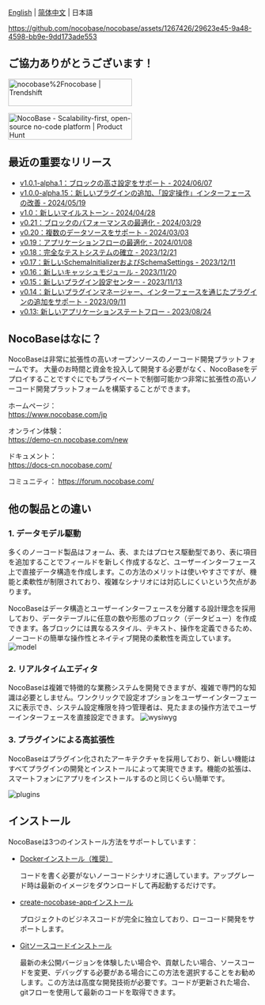 [English](./README.md) | [简体中文](./README.zh-CN.md) | 日本語
 
https://github.com/nocobase/nocobase/assets/1267426/29623e45-9a48-4598-bb9e-9dd173ade553

## ご協力ありがとうございます！
<a href="https://trendshift.io/repositories/4112" target="_blank"><img src="https://trendshift.io/api/badge/repositories/4112" alt="nocobase%2Fnocobase | Trendshift" style="width: 250px; height: 55px;" width="250" height="55"/></a>

<a href="https://www.producthunt.com/posts/nocobase?embed=true&utm_source=badge-top-post-topic-badge&utm_medium=badge&utm_souce=badge-nocobase" target="_blank"><img src="https://api.producthunt.com/widgets/embed-image/v1/top-post-topic-badge.svg?post_id=456520&theme=light&period=weekly&topic_id=267" alt="NocoBase - Scalability&#0045;first&#0044;&#0032;open&#0045;source&#0032;no&#0045;code&#0032;platform | Product Hunt" style="width: 250px; height: 54px;" width="250" height="54" /></a>

## 最近の重要なリリース
- [v1.0.1-alpha.1：ブロックの高さ設定をサポート - 2024/06/07](https://docs-cn.nocobase.com/welcome/changelog/20240607)
- [v1.0.0-alpha.15：新しいプラグインの追加、「設定操作」インターフェースの改善 - 2024/05/19](https://docs-cn.nocobase.com/welcome/changelog/20240519)
- [v1.0：新しいマイルストーン - 2024/04/28](https://docs-cn.nocobase.com/welcome/release/v1001-changelog)
- [v0.21：ブロックのパフォーマンスの最適化 - 2024/03/29](https://docs-cn.nocobase.com/welcome/release/v0210-changelog)
- [v0.20：複数のデータソースをサポート - 2024/03/03](https://docs-cn.nocobase.com/welcome/release/v0200-changelog)
- [v0.19：アプリケーションフローの最適化 - 2024/01/08](https://blog-cn.nocobase.com/posts/release-v019/)
- [v0.18：完全なテストシステムの確立 - 2023/12/21](https://blog-cn.nocobase.com/posts/release-v018/)
- [v0.17：新しいSchemaInitializerおよびSchemaSettings - 2023/12/11](https://blog-cn.nocobase.com/posts/release-v017/)
- [v0.16：新しいキャッシュモジュール - 2023/11/20](https://blog-cn.nocobase.com/posts/release-v016/)
- [v0.15：新しいプラグイン設定センター - 2023/11/13](https://blog-cn.nocobase.com/posts/release-v015/)
- [v0.14：新しいプラグインマネージャー、インターフェースを通じたプラグインの追加をサポート - 2023/09/11](https://blog-cn.nocobase.com/posts/release-v014/)
- [v0.13: 新しいアプリケーションステートフロー - 2023/08/24](https://blog-cn.nocobase.com/posts/release-v013/)

## NocoBaseはなに？

NocoBaseは非常に拡張性の高いオープンソースのノーコード開発プラットフォームです。
大量のお時間と資金を投入して開発する必要がなく、NocoBaseをデプロイすることですぐにでもプライベートで制御可能かつ非常に拡張性の高いノーコード開発プラットフォームを構築することができます。

ホームページ：  
https://www.nocobase.com/jp

オンライン体験：  
https://demo-cn.nocobase.com/new

ドキュメント：  
https://docs-cn.nocobase.com/

コミュニティ：
https://forum.nocobase.com/

## 他の製品との違い

### 1. データモデル駆動 

多くのノーコード製品はフォーム、表、またはプロセス駆動型であり、表に項目を追加することでフィールドを新しく作成するなど、ユーザーインターフェース上で直接データ構造を作成します。この方法のメリットは使いやすさですが、機能と柔軟性が制限されており、複雑なシナリオには対応しにくいという欠点があります。

NocoBaseはデータ構造とユーザーインターフェースを分離する設計理念を採用しており、データテーブルに任意の数や形態のブロック（データビュー）を作成できます。各ブロックには異なるスタイル、テキスト、操作を定義できるため、ノーコードの簡単な操作性とネイティブ開発の柔軟性を両立しています。
![model](https://static-docs.nocobase.com/model.png)

### 2. リアルタイムエディタ
NocoBaseは複雑で特徴的な業務システムを開発できますが、複雑で専門的な知識は必要としません。ワンクリックで設定オプションをユーザーインターフェースに表示でき、システム設定権限を持つ管理者は、見たままの操作方法でユーザーインターフェースを直接設定できます。
![wysiwyg](https://static-docs.nocobase.com/wysiwyg.gif)

### 3. プラグインによる高拡張性

NocoBaseはプラグイン化されたアーキテクチャを採用しており、新しい機能はすべてプラグインの開発とインストールによって実現できます。機能の拡張は、スマートフォンにアプリをインストールするのと同じくらい簡単です。

![plugins](https://static-docs.nocobase.com/plugins.png)

## インストール

NocoBaseは3つのインストール方法をサポートしています：

- <a target="_blank" href="https://docs-cn.nocobase.com/welcome/getting-started/installation/docker-compose">Dockerインストール（推奨）</a >

   コードを書く必要がないノーコードシナリオに適しています。アップグレード時は最新のイメージをダウンロードして再起動するだけです。

- <a target="_blank" href="https://docs-cn.nocobase.com/welcome/getting-started/installation/create-nocobase-app">create-nocobase-appインストール</a >

   プロジェクトのビジネスコードが完全に独立しており、ローコード開発をサポートします。

- <a target="_blank" href="https://docs-cn.nocobase.com/welcome/getting-started/installation/git-clone">Gitソースコードインストール</a >

   最新の未公開バージョンを体験したい場合や、貢献したい場合、ソースコードを変更、デバッグする必要がある場合にこの方法を選択することをお勧めします。この方法は高度な開発技術が必要です。コードが更新された場合、gitフローを使用して最新のコードを取得できます。
